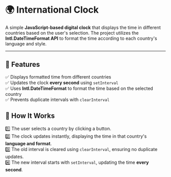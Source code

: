# 🌍 International Clock

A simple **JavaScript-based digital clock** that displays the time in different countries based on the user's selection. The project utilizes the **Intl.DateTimeFormat API** to format the time according to each country's language and style.

---

## 🚀 Features

✅ Displays formatted time from different countries  
✅ Updates the clock **every second** using `setInterval`  
✅ Uses **Intl.DateTimeFormat** to format the time based on the selected country  
✅ Prevents duplicate intervals with `clearInterval`

## 🎯 How It Works

1️⃣ The user selects a country by clicking a button.  
2️⃣ The clock updates instantly, displaying the time in that country's **language and format**.  
3️⃣ The old interval is cleared using `clearInterval`, ensuring no duplicate updates.  
4️⃣ The new interval starts with `setInterval`, updating the time **every second**.
